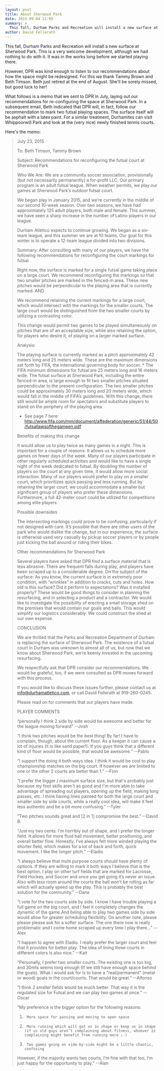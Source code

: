 ```yaml
---
layout: post
title: About Sherwood Park
date: 2015-09-04 21:05
summary: >
  This fall, Durham Parks and Recreation will install a new surface at Sherwood Park. This is a very welcome development, although we had nothing to do with it. It was in the works long before we started playing there.
author: David Fellerath
---
```

This fall, Durham Parks and Recreation will install a new surface at Sherwood Park. This is a very welcome development, although we had nothing to do with it. It was in the works long before we started playing there.

However, DPR was kind enough to listen to our recommendations about how the space might be redesigned. For this we thank Tammy Brown and Beth Timson. Beth just retired at the end of August. She'll be sorely missed, but good luck to her!

What follows is a memo that we sent to DPR in July, laying out our recommendations for re-configuring the space at Sherwood Park. In a subsequent email, Beth indicated that DPR will, in fact, follow our recommendation to mark two futsal playing spaces. The surface itself will be asphalt with a latex paint. For a similar treatment, Durhamites can visit Whippoorwill Park and look at the (very nice) newly finished tennis courts.

Here's the memo:

> July 23, 2015
>
> To: Beth Timson, Tammy Brown
>
> Subject: Recommendations for reconfiguring the futsal court at Sherwood Park
>
> Who We Are: We are a community soccer association, provisionally (but not necessarily permanently) a for-profit LLC. Our primary program is an adult futsal league. When weather permits, we play our games at Sherwood Park’s outdoor futsal court.
> 
> We began play in January 2015, and we’re currently in the middle of our second 10-week season. Over two seasons, we have had approximately 125 adult players, both male and female. This summer, we have seen a sharp increase in the number of Latino players in our league.
>
> Durham Atlético expects to continue growing. We began as a six-team league, and this summer we are at 10 teams. Our goal for this winter is to operate a 12-team league divided into two divisions.
> 
> Summary: After consulting with many of our players, we have the following recommendations for reconfiguring the court markings for futsal.
> 
> Right now, the surface is marked for a single futsal game taking place on a large court. We recommend reconfiguring the markings so that two smaller pitches are marked in the fenced-in area. These new pitches would be perpendicular to the playing area that is currently marked.
> AND
> 
> We recommend retaining the current markings for a large court, which would intersect with the markings for the smaller courts. The large court would be distinguished from the two smaller courts by utilizing a contrasting color.
> 
> This change would permit two games to be played simultaneously on pitches that are of an acceptable size, while also retaining the option, for players who desire it, of playing on a larger marked surface.
> 
> Analysis:
> 
> The playing surface is currently marked as a pitch approximately 42 meters long and 25 meters wide. These are the maximum dimensions set forth by FIFA, the international governing body for soccer. *
> The FIFA minimum dimensions for futsal are 25 meters long and 16 meters wide.
> The futsal surface at Sherwood Park, including the entire fenced-in area, is large enough to fit two smaller pitches situated perpendicular to the present configuration.
> The two smaller pitches could be approximately 30 meters long and 20 meters wide, which would fall in the middle of FIFA’s guidelines.
> With this change, there still would be ample room for spectators and substitute players to stand on the periphery of the playing area.
> 
> * See page 7 here: http://www.fifa.com/mm/document/affederation/generic/51/44/50/futsallawsofthegameen.pdf
> 
> Benefits of making this change
> 
> It would allow us to play twice as many games in a night. This is important for a couple of reasons:
> It allows us to schedule more games on fewer days of the week. Many of our players participate in other regularly scheduled activities and would like to have a single night of the week dedicated to futsal.
> By doubling the number of players on the court at any given time, it would allow more social interaction.
> Many of our players would prefer to play on a smaller court, which prioritizes quick passing and less running.
> But by retaining the larger court, we could accommodate a smaller but significant group of players who prefer these dimensions. Furthermore, a full 42-meter court could be utilized for competitions among elite players.
> 
> Possible downsides
> 
> The intersecting markings could prove to be confusing, particularly if not designed with care.
> It’s possible that there are other users of the park who would dislike the change, but in our experience, the surface is otherwise used very casually by pickup soccer players or by people just kicking the ball around or riding their bikes.
> 
> Other recommendations for Sherwood Park
> 
> Several players have asked that DPR find a surface material that is less abrasive. There are frequent falls during play, and players have been scraped up to a considerable degree.
> On the subject of the surface: As you know, the current surface is in extremely poor condition, with “wrinkles” in addition to cracks, cuts and holes.
> How old is this surface?
> Did it perform to expectations?
> Was it installed properly?
> These would be good things to consider in planning the resurfacing, and in selecting a product and a contractor.
> We would like to investigate the possibility of erecting a small storage shed on the premises that would contain our goals and balls. This would simplify our logistics considerably. We could construct the shed at our own expense.
> 
> CONCLUSION
> 
> We are thrilled that the Parks and Recreation Department of Durham is replacing the surface of Sherwood Park. The existence of a futsal court in Durham was unknown to almost all of us, but now that we know about Sherwood Park, we’re keenly invested in the upcoming resurfacing.
> 
> We respectfully ask that DPR consider our recommendations. We would be grateful, too, if we were consulted as DPR moves forward with this process.
> 
> If you would like to discuss these issues further, please contact us at info@durhamatletico.com, or call David Fellerath at 919-260-0245.
> 
> Please read on for comments that our players have made.
> 
> 
> PLAYER COMMENTS
> 
> “personally I think 2 side by side would be awesome and better for the league moving forward” --Josh
> 
> “I think two pitches would be the best thing! By far! I have to complain, though, about the current floor.  As a keeper it can cause a lot of injuries (it is like sand paper!).  If you guys think that a different kind of floor would be possible, that would be awesome.” --Pablo
> 
> “I support the doing it both ways idea. I think it would be cool to play championship matches on the big court. If however we are limited to one or the other 2 courts are better than 1.” --Finn
> 
> “I prefer the bigger / maximum surface size, but that's probably just because my foot skills aren't as good and I'm more able to take advantage of spreading out players, opening up the field, making long passes, etc. I think having lines painted for both the large court and smaller side by side courts, while a really cool idea, will make it feel less authentic and be a bit more confusing.” --Tyler
> 
> “Two pitches sounds great and [2 in 1] compromise the best.” --David B.
> 
> “Just my two cents: I'm horribly out of shape, and I prefer the longer field. It allows for more fluid ball movement, better positioning, and overall better flow. Honestly, I've always felt more winded playing the shorter field, which makes for a lot of back and forth, quick movement. I like the longer pitch.” --Eladio
> 
> “I always believe that multi purpose courts should have plenty of options. If they are willing to mark it both ways I believe that is the best option. I play on other turf fields that are marked for Lacrosse, Field Hockey, and Soccer and once you get going it’s never an issue. Also with less room around the courts the ball won’t be rolling as far which will actually speed up the play. This is probably the best solution for the community.” --Dane
> 
> “I vote for the two courts side by side. I know I have trouble playing a full game on the big court, and I feel it completely changes the dynamic of the game.And being able to play two games side by side would allow for greater scheduling flexibility. On another note, please please please ask for a softer surface. The one there now is really problematic and I come home scraped up every time I play there…” --Alex
> 
> “I happen to agree with Eladio.  I really prefer the larger court and feel that it provides for better play.  The idea of lining three courts in different colors is also nice.” --Kait
> 
> “Personally, I prefer two smaller courts. The existing one is too big, and 30mts seems long enough (If we still have enough space behind the goals). What I would ask for is to have a "real/permanent" (metal or wood) goals in the court/courts. That would be great.” --Alfonso
> 
> “I think 2 smaller fields would be much better. That way it is the regulated size for Futsal and we can play two games at once.” --Oscar
> 
> “My preference is the bigger option for the following reasons:
> 
> 1.      More space for passing and moving to open space
> 2.      More running which will get us in shape or keep us in shape (if us old guys aren’t complaining about fitness, whoever is complaining might benefit from running more ;-)
> 3.      Two games going on side-by-side might be a little chaotic, confusing
> 
> However, if the majority wants two courts, I’m fine with that too, I’m just happy for the opportunity to play.” --Alan
